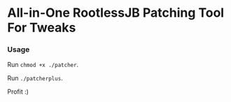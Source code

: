 # All-in-One RootlessJB Patching Tool For Tweaks

### Usage

Run `chmod +x ./patcher`.

Run `./patcherplus`.

Profit :)
